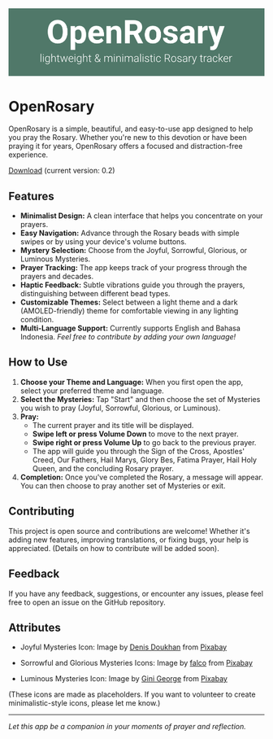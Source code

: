 <div align="center"> <img src="repo_banner.png"> </div>

# OpenRosary

OpenRosary is a simple, beautiful, and easy-to-use app designed to help you pray the Rosary. Whether you're new to this devotion or have been praying it for years, OpenRosary offers a focused and distraction-free experience.

[Download](https://github.com/pinterbanget/OpenRosary/releases/download/beta/OpenRosary-v0.2.apk) (current version: 0.2)

## Features

*   **Minimalist Design:** A clean interface that helps you concentrate on your prayers.
*   **Easy Navigation:** Advance through the Rosary beads with simple swipes or by using your device's volume buttons.
*   **Mystery Selection:** Choose from the Joyful, Sorrowful, Glorious, or Luminous Mysteries.
*   **Prayer Tracking:** The app keeps track of your progress through the prayers and decades.
*   **Haptic Feedback:** Subtle vibrations guide you through the prayers, distinguishing between different bead types.
*   **Customizable Themes:** Select between a light theme and a dark (AMOLED-friendly) theme for comfortable viewing in any lighting condition.
*   **Multi-Language Support:** Currently supports English and Bahasa Indonesia. *Feel free to contribute by adding your own language!*

## How to Use

1.  **Choose your Theme and Language:** When you first open the app, select your preferred theme and language.
2.  **Select the Mysteries:** Tap "Start" and then choose the set of Mysteries you wish to pray (Joyful, Sorrowful, Glorious, or Luminous).
3.  **Pray:**
    *   The current prayer and its title will be displayed.
    *   **Swipe left or press Volume Down** to move to the next prayer.
    *   **Swipe right or press Volume Up** to go back to the previous prayer.
    *   The app will guide you through the Sign of the Cross, Apostles' Creed, Our Fathers, Hail Marys, Glory Bes, Fatima Prayer, Hail Holy Queen, and the concluding Rosary prayer.
4.  **Completion:** Once you've completed the Rosary, a message will appear. You can then choose to pray another set of Mysteries or exit.

## Contributing

This project is open source and contributions are welcome! Whether it's adding new features, improving translations, or fixing bugs, your help is appreciated. (Details on how to contribute will be added soon).

## Feedback

If you have any feedback, suggestions, or encounter any issues, please feel free to open an issue on the GitHub repository.

## Attributes

* Joyful Mysteries Icon: Image by <a href="https://pixabay.com/users/denisdoukhan-607002/?utm_source=link-attribution&utm_medium=referral&utm_campaign=image&utm_content=673318">Denis Doukhan</a> from <a href="https://pixabay.com//?utm_source=link-attribution&utm_medium=referral&utm_campaign=image&utm_content=673318">Pixabay</a>

* Sorrowful and Glorious Mysteries Icons: Image by <a href="https://pixabay.com/users/falco-81448/?utm_source=link-attribution&utm_medium=referral&utm_campaign=image&utm_content=540486">falco</a> from <a href="https://pixabay.com//?utm_source=link-attribution&utm_medium=referral&utm_campaign=image&utm_content=540486">Pixabay</a>

* Luminous Mysteries Icon: Image by <a href="https://pixabay.com/users/ginigeo_photography-5491779/?utm_source=link-attribution&utm_medium=referral&utm_campaign=image&utm_content=4899770">Gini George</a> from <a href="https://pixabay.com//?utm_source=link-attribution&utm_medium=referral&utm_campaign=image&utm_content=4899770">Pixabay</a>

(These icons are made as placeholders. If you want to volunteer to create minimalistic-style icons, please let me know.)

---

*Let this app be a companion in your moments of prayer and reflection.*